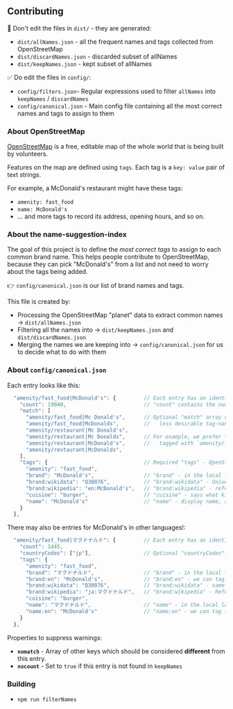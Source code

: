 ## Contributing

:no_entry_sign: Don't edit the files in `dist/` - they are generated:

* `dist/allNames.json` - all the frequent names and tags collected from OpenStreetMap
* `dist/discardNames.json` - discarded subset of allNames
* `dist/keepNames.json` - kept subset of allNames

:white_check_mark: Do edit the files in `config/`:

* `config/filters.json`- Regular expressions used to filter `allNames` into `keepNames` / `discardNames`
* `config/canonical.json` - Main config file containing all the most correct names and tags to assign to them


### About OpenStreetMap

[OpenStreetMap](https://openstreetmap.org) is a free, editable map of the whole world that
is being built by volunteers.

Features on the map are defined using `tags`.  Each tag is a `key: value` pair of text strings.

For example, a McDonald's restaurant might have these tags:
* `amenity: fast_food`
* `name: McDonald's`
* ... and more tags to record its address, opening hours, and so on.


### About the name-suggestion-index

The goal of this project is to define the _most correct tags_ to assign to each common brand name.
This helps people contribute to OpenStreetMap, because they can pick "McDonald's" from a list
and not need to worry about the tags being added.

:point_right: `config/canonical.json` is our list of brand names and tags.

This file is created by:
- Processing the OpenStreetMap "planet" data to extract common names -> `dist/allNames.json`
- Filtering all the names into -> `dist/keepNames.json` and `dist/discardNames.json`
- Merging the names we are keeping into -> `config/canonical.json` for us to decide what to do with them


### About `config/canonical.json`

Each entry looks like this:

```js
  "amenity/fast_food|McDonald's": {         // Each entry has an identifier like "key/value|name"
    "count": 19040,                         // "count" contains the number of these we found in OpenStreetMap
    "match": [
      "amenity/fast_food|Mc Donald's",      // Optional "match" array contains alternative
      "amenity/fast_food|McDonalds",        //   less desirable tag-name combinations
      "amenity/restaurant|Mc Donald's",
      "amenity/restaurant|Mc Donalds",      // For example, we prefer the name "McDonald's" and for it to be
      "amenity/restaurant|McDonald's",      //   tagged with `amenity/fast_food` over `amenity/restaurant`
      "amenity/restaurant|McDonalds",
    ],
    "tags": {                               // Required "tags" - OpenStreetMap tags that the item should have.
      "amenity": "fast_food",
      "brand": "McDonald's",                // "brand" - in the local language, in this case English
      "brand:wikidata": "Q38076",           // "brand:wikidata" - Universal Wikidata identifier
      "brand:wikipedia": "en:McDonald's",   // "brand:wikipedia" - reference to English Wikipedia
      "cuisine": "burger",                  // "cuisine" - says what kind of fast food is served here
      "name": "McDonald's"                  // "name" - display name, also in the local language English
    }
  },
```

There may also be entries for McDonald's in other languages!:

```js
  "amenity/fast_food|マクドナルド": {         // Each entry has an identifier like "key/value|name"
    "count": 1445,
    "countryCodes": ["jp"],                 // Optional "countryCodes": array of countries where this entry is valid
    "tags": {
      "amenity": "fast_food",
      "brand": "マクドナルド",                // "brand" - in the local language, in this case Japanese
      "brand:en": "McDonald's",             // "brand:en" - we can tag the English version too
      "brand:wikidata": "Q38076",           // "brand:wikidata" - same Universal wikidata identifier
      "brand:wikipedia": "ja:マクドナルド",   // "brand:wikipedia" - Reference to Japanese Wikipedia
      "cuisine": "burger",
      "name": "マクドナルド",                 // "name" - in the local language, in this case Japanese
      "name:en": "McDonald's"               // "name:en" - we can tag the English version too
    }
  },
```


Properties to suppress warnings:
* __`nomatch`__ - Array of other keys which should be considered __different__ from this entry.
* __`nocount`__ - Set to `true` if this entry is not found in `keepNames`


### Building

* `npm run filterNames`

